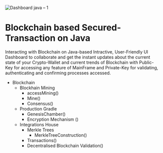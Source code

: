 ![Dashboard java – 1](https://user-images.githubusercontent.com/53647573/81779583-9df12d00-9512-11ea-993d-f80727bbe77f.png)

# Blockchain based Secured-Transaction on Java

Interacting with Blockchain on Java-based Intractive, User-Friendly UI Dashboard to collaborate and get the instant updates about the current state of your Crypto-Wallet and current trends of Blockchain with Public-Key for accessing any feature of MainFrame and Private-Key for validating, authenticating and confirming processes accessed.
- Blockchain
  - Blockhain Mining
    - accessMining()
    - Mine()
    - Consensus()
  - Production Gradle
    - GenesisChamber()
    - Encryption Mechanism ()
  - Integrations House
    - Merkle Trees
      - MerkleTreeConstruction()
    - Transactions()
    - Decentralised Blockchain Validation()
